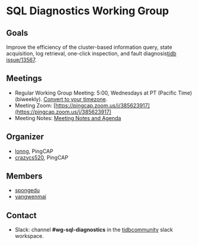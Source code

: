 # SQL Diagnostics Working Group

## Goals

Improve the efficiency of the cluster-based information query, state acquisition, log retrieval, one-click inspection, and fault diagnosis[tidb
issue/13567](https://github.com/pingcap/tidb/issues/13567).

## Meetings

* Regular Working Group Meeting: 5:00, Wednesdays at PT (Pacific Time) (biweekly). [Convert to your timezone](http://www.thetimezoneconverter.com/?t=5:00&tz=PT%20%28Pacific%20Time%29).
* Meeting Zoom: [https://pingcap.zoom.us/j/385623917](https://pingcap.zoom.us/j/385623917)
* Meeting Notes: [Meeting Notes and Agenda](https://docs.google.com/document/d/1yJtuqm00KPH82LTnXWU3FPKhya4_OnmFybuY7a3r7Mw)

## Organizer

* [lonng](https://github.com/lonng), PingCAP
* [crazycs520](https://github.com/crazycs520), PingCAP

## Members

* [spongedu](https://github.com/spongedu)
* [yangwenmai](https://github.com/yangwenmai)

## Contact

* Slack: channel **#wg-sql-diagnostics** in the
  [tidbcommunity](https://pingcap.com/tidbslack) slack workspace.
